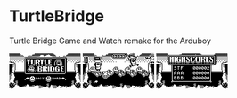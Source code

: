 # TurtleBridge
Turtle Bridge Game and Watch remake for the Arduboy

<img src="/ASSETS/Turtle Bridge_TitleScreen_new3.png" data-canonical-src="/ASSETS/Turtle Bridge_TitleScreen_new3.png" width="128" height="64" /> <img src="/ASSETS/TurtleBridge_AB_PREVIEW4.png" data-canonical-src="/ASSETS/TurtleBridge_AB_PREVIEW4.png" width="128" height="64" /> <img src="/ASSETS/Turtle Bridge_HighScoresScreen_Preview.png" data-canonical-src="/ASSETS/Turtle Bridge_HighScoresScreen_Preview.png" width="128" height="64" />
